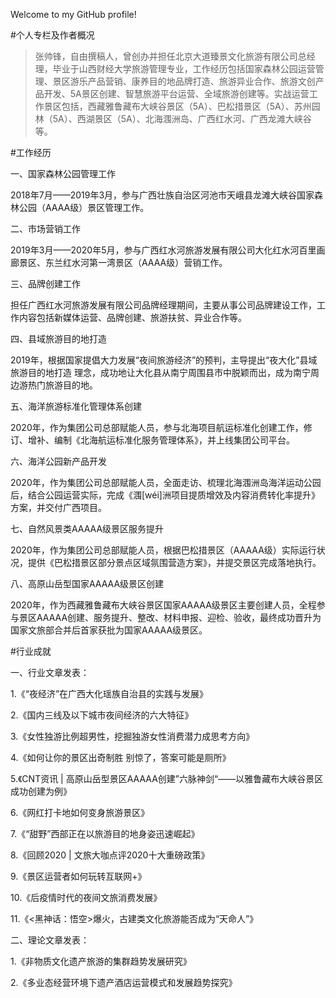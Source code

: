 Welcome to my GitHub profile!

#个人专栏及作者概况

>张帅锋，自由撰稿人，曾创办并担任北京大道臻景文化旅游有限公司总经理，毕业于山西财经大学旅游管理专业，工作经历包括国家森林公园运营管理、景区游乐产品营销、康养目的地品牌打造、旅游异业合作、旅游文创产品开发、5A景区创建、智慧旅游平台运营、全域旅游创建等。实战运营工作景区包括，西藏雅鲁藏布大峡谷景区（5A）、巴松措景区（5A）、苏州园林（5A）、西湖景区（5A）、北海涠洲岛、广西红水河、广西龙滩大峡谷等。
>

#工作经历

一、国家森林公园管理工作

2018年7月——2019年3月，参与广西壮族自治区河池市天峨县龙滩大峡谷国家森林公园（AAAA级）景区管理工作。

二、市场营销工作

2019年3月——2020年5月，参与广西红水河旅游发展有限公司大化红水河百里画廊景区、东兰红水河第一湾景区（AAAA级）营销工作。

三、品牌创建工作

担任广西红水河旅游发展有限公司品牌经理期间，主要从事公司品牌建设工作，工作内容包括新媒体运营、品牌创建、旅游扶贫、异业合作等。

四、县域旅游目的地打造

2019年，根据国家提倡大力发展“夜间旅游经济”的预判，主导提出“夜大化”县域旅游目的地打造  理念，成功地让大化县从南宁周围县市中脱颖而出，成为南宁周边游热门旅游目的地。

五、海洋旅游标准化管理体系创建

2020年，作为集团公司总部赋能人员，参与北海项目航运标准化创建工作，修订、增补、编制《北海航运标准化服务管理体系》，并上线集团公司平台。

六、海洋公园新产品开发

2020年，作为集团公司总部赋能人员，全面走访、梳理北海涠洲岛海洋运动公园后，结合公园运营实际，完成《涠[wéi]洲项目提质增效及内容消费转化率提升》方案，并交付广西项目。

七、自然风景类AAAAA级景区服务提升

2020年，作为集团公司总部赋能人员，根据巴松措景区（AAAAA级）实际运行状况，提供《巴松措景区部分景点区域氛围营造方案》，并提交景区完成落地执行。

八、高原山岳型国家AAAAA级景区创建

2020年，作为西藏雅鲁藏布大峡谷景区国家AAAAA级景区主要创建人员，全程参与景区AAAAA创建、服务提升、整改、材料申报、迎检、验收，最终成功晋升为国家文旅部合并后首家获批为国家AAAAA级景区。

#行业成就

一、行业文章发表：

1.《“夜经济”在广西大化瑶族自治县的实践与发展》

2.《国内三线及以下城市夜间经济的六大特征》

3.《女性独游比例超男性，挖掘独游女性消费潜力成思考方向》

4.《如何让你的景区出奇制胜 别惊了，答案可能是厕所》

5.《CNT资讯 | 高原山岳型景区AAAAA创建”六脉神剑“——以雅鲁藏布大峡谷景区成功创建为例》

6.《网红打卡地如何变身旅游景区》

7.《“甜野”西部正在以旅游目的地身姿迅速崛起》

8.《回顾2020 | 文旅大咖点评2020十大重磅政策》

9.《景区运营者如何玩转互联网+》

10.《后疫情时代的夜间文旅消费发展》

11.《<黑神话：悟空>爆火，古建类文化旅游能否成为“天命人”》

二、理论文章发表：

1.《非物质文化遗产旅游的集群趋势发展研究》

2.《多业态经营环境下遗产酒店运营模式和发展趋势探究》

